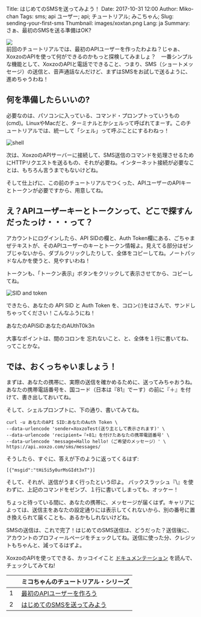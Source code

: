 Title: はじめてのSMSを送ってみよう！
Date: 2017-10-31 12:00
Author: Miko-chan
Tags: sms; api ユーザー; api; チュートリアル; みこちゃん;
Slug: sending-your-first-sms
Thumbnail: images/xoxtan.png
Lang: ja
Summary: さぁ、最初のSMSを送る準備はOK?

<div>
  <img src="https://blog.xoxzo.com/images/xoxtan.png" class="float-lg-right lg-width200 md-width300" style="margin: 0;">
</div>
<div class="lg-padding-top50 md-padding0">前回のチュートリアルでは、最初のAPIユーザーを作ったわよね？じゃぁ、XoxzoのAPIを使って何ができるのかもっと探検してみましょ？　一番シンプルな機能として、XoxzoのAPIと電話でできること、つまり、SMS（ショートメッセージ）の送信と、音声通話なんだけど、まずはSMSをお試しで送るように、進めちゃうわね！</div>
<div style="clear:both;"></div>

## 何を準備したらいいの?

必要なのは、パソコンに入っている、コマンド・プロンプトっていうもの(cmd)。LinuxやMacだと、ターミナルとかシェルって呼ばれてまーす。このチュートリアルでは、統一して「シェル」って呼ぶことにするわねっ！

![shell](/images/Tutorial/send-sms/shell.png)

次は、XoxzoのAPIサーバーに接続して、SMS送信のコマンドを処理させるためにHTTPリクエストを送るもの、それが必要ね。インターネット接続が必要なことは、もちろん言うまでもないけどね。


そして仕上げに、この前のチュートリアルでつくった、APIユーザーのAPIキーとトークンが必要ですから、用意してね。

## え？APIユーザーキーとトークンって、どこで探すんだったっけ・・・って？

アカウントにログインしたら、API SIDの欄と、Auth Token欄にある、ごちゃまぜテキストが、そのAPIユーザーのキーとトークン情報よ。見えてる部分はゼンブじゃないから、ダブルクリックしたりして、全体をコピーしてね。ノートパッドなんかを使うと、見やすいわね！

トークンも、「トークン表示」ボタンをクリックして表示させてから、コピーしてね。

![SID and token](/images/Tutorial/send-sms/sidtoken-ja.jpg)

できたら、あなたの API SID と Auth Token を、コロン(:)をはさんで、サンドしちゃってください！こんなふうにね！

あなたのAPiSiD:あなたのAUthT0k3n

大事なポイントは、間のコロンを 忘れないこと、と、全体を１行に書いてね、ってことかな。

## では、おくっちゃいましょう！

まずは、あなたの携帯に、実際の送信を確かめるために、送ってみちゃおうね。 あなたの携帯電話番号を、国コード（日本は『81』でーす）の前に『＋』を付けて、書き出しておいてね。

そして、シェルプロンプトに、下の通り、書いてみてね。

```
curl -u あなたのAPI SID:あなたのAuth Token \
--data-urlencode 'sender=XoxzoTest(送り主として表示されます)' \
--data-urlencode 'recipient=『+81』を付けたあなたの携帯電話番号' \
--data-urlencode 'message=Hallo hello!（ご希望のメッセージ）' \
https://api.xoxzo.com/sms/messages/
```

そうしたら、すぐに、答えが下のように返ってくるはず: 

`[{"msgid":"tHi5i5y0urMsGIdt3xT"}]`

そして、それが、送信がうまく行ったという印よ。
バックスラッシュ『\』を使わずに、上記のコマンドをゼンブ、１行に書いてしまっても、オッケー！

ちょっと待っている間に、あなたの携帯に、メッセージが届くはず。キャリアによっては、送信主をあなたの設定通りには表示してくれないから、別の番号に置き換えられて届くことも、あるかもしれないけどね。

SMSの送信は、これで完了！はじめてのSMS送信は、どうだった？送信後に、アカウントのプロフィールページをチェックしてね。送信に使った分、クレジットもちゃんと、減ってるはずよ。 

XoxzoのAPIを使ってできる、カッコイイこと [ドキュメンテーション](https://docs.xoxzo.com/ja/) を読んで、チェックしてみてね!

　 | __ミコちゃんのチュートリアル・シリーズ__
---- | -------------------------------------
1 | [最初のAPIユーザーを作ろう](https://blog.xoxzo.com/ja/2017/10/13/create-your-first-apiuser/)
2 | [はじめてのSMSを送ってみよう](https://blog.xoxzo.com/ja/2017/10/31/sending-your-first-sms/)

